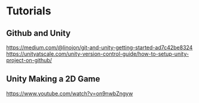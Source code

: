 # Tutorials

## Github and Unity
https://medium.com/@linojon/git-and-unity-getting-started-ad7c42be8324
https://unityatscale.com/unity-version-control-guide/how-to-setup-unity-project-on-github/

## Unity Making a 2D Game
https://www.youtube.com/watch?v=on9nwbZngyw

